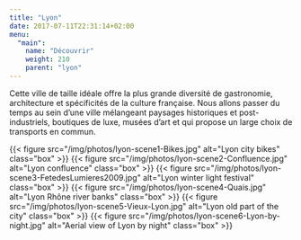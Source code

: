 ```yaml
---
title: "Lyon"
date: 2017-07-11T22:31:14+02:00
menu:
  "main":
    name: "Découvrir"
    weight: 210
    parent: "lyon"
---
```

Cette ville de taille idéale offre la plus grande diversité de gastronomie, architecture et spécificités de la culture française. Nous allons passer du temps au sein d’une ville mélangeant paysages historiques et post-industriels, boutiques de luxe, musées d’art et qui propose un large choix de transports en commun.

<section class="gallery-simple">
{{< figure src="/img/photos/lyon-scene1-Bikes.jpg" alt="Lyon city bikes" class="box" >}}
{{< figure src="/img/photos/lyon-scene2-Confluence.jpg" alt="Lyon confluence" class="box" >}}
{{< figure src="/img/photos/lyon-scene3-FetedesLumieres2009.jpg" alt="Lyon winter light festival" class="box" >}}
{{< figure src="/img/photos/lyon-scene4-Quais.jpg" alt="Lyon Rhône river banks" class="box" >}}
{{< figure src="/img/photos/lyon-scene5-Vieux-Lyon.jpg" alt="Lyon old part of the city" class="box" >}}
{{< figure src="/img/photos/lyon-scene6-Lyon-by-night.jpg" alt="Aerial view of Lyon by night" class="box" >}}
</section>
